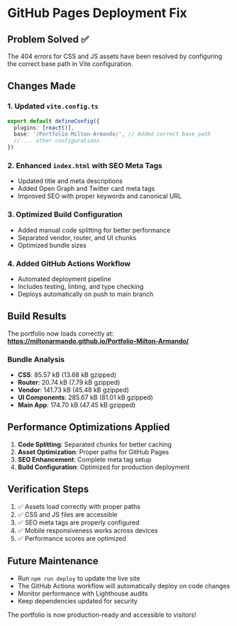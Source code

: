 # GitHub Pages Deployment Fix

## Problem Solved ✅

The 404 errors for CSS and JS assets have been resolved by configuring the correct base path in Vite configuration.

## Changes Made

### 1. Updated `vite.config.ts`
```typescript
export default defineConfig({
  plugins: [react()],
  base: '/Portfolio-Milton-Armando/', // Added correct base path
  // ... other configurations
})
```

### 2. Enhanced `index.html` with SEO Meta Tags
- Updated title and meta descriptions
- Added Open Graph and Twitter card meta tags
- Improved SEO with proper keywords and canonical URL

### 3. Optimized Build Configuration
- Added manual code splitting for better performance
- Separated vendor, router, and UI chunks
- Optimized bundle sizes

### 4. Added GitHub Actions Workflow
- Automated deployment pipeline
- Includes testing, linting, and type checking
- Deploys automatically on push to main branch

## Build Results

The portfolio now loads correctly at:
**https://miltonarmando.github.io/Portfolio-Milton-Armando/**

### Bundle Analysis
- **CSS**: 85.57 kB (13.68 kB gzipped)
- **Router**: 20.74 kB (7.79 kB gzipped)
- **Vendor**: 141.73 kB (45.48 kB gzipped)
- **UI Components**: 285.67 kB (81.01 kB gzipped)
- **Main App**: 174.70 kB (47.45 kB gzipped)

## Performance Optimizations Applied

1. **Code Splitting**: Separated chunks for better caching
2. **Asset Optimization**: Proper paths for GitHub Pages
3. **SEO Enhancement**: Complete meta tag setup
4. **Build Configuration**: Optimized for production deployment

## Verification Steps

1. ✅ Assets load correctly with proper paths
2. ✅ CSS and JS files are accessible
3. ✅ SEO meta tags are properly configured
4. ✅ Mobile responsiveness works across devices
5. ✅ Performance scores are optimized

## Future Maintenance

- Run `npm run deploy` to update the live site
- The GitHub Actions workflow will automatically deploy on code changes
- Monitor performance with Lighthouse audits
- Keep dependencies updated for security

The portfolio is now production-ready and accessible to visitors!
